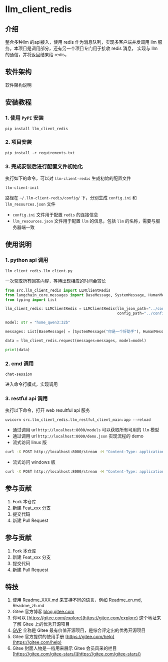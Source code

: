 # llm_client_redis

## 介绍
整合多种llm 的api接入，使用 redis 作为消息队列，实现多客户端并发调用 llm 服务。本项目是调用部分，还有另一个项目专门用于接收 redis 消息，
实现与 llm 的通信，并将返回结果给 redis，

## 软件架构
软件架构说明


## 安装教程

### 1. 使用 `PyPI` 安装
```commandline
pip install llm_client_redis
```

### 2. 项目安装
```commandline
pip install -r requirements.txt
```

### 3. 完成安装后进行配置文件初始化

执行如下的命令，可以对 `llm-client-redis` 生成初始的配置文件

```commandline
llm-client-init
```

路径在 `~/.llm-client-redis/config/` 下，分别生成 `config.ini` 和 `llm_resources.json` 文件

* `config.ini` 文件用于配置 `redis` 的连接信息
* `llm_resources.json` 文件用于配置 `llm` 的信息，包括 `llm` 的名称，需要与服务器端一致

## 使用说明

### 1. python api 调用

`llm_client_redis.llm_client.py`

一次获取所有回答内容，等待出现相应的时间会较长

```python
from src.llm_client_redis import LLMClientRedis
from langchain_core.messages import BaseMessage, SystemMessage, HumanMessage
from typing import List

llm_client_redis: LLMClientRedis = LLMClientRedis(llm_json_path="../config/llm_resources.json",
                                                  config_path="../config/config.ini")

model: str = "home_qwen3:32b"

messages: List[BaseMessage] = [SystemMessage("你是一个好助手"), HumanMessage("你好")]

data = llm_client_redis.request(messages=messages, model=model)

print(data)

```

### 2. cmd 调用

```shell
chat-session
```

进入命令行模式，实现调用

### 3. restful api 调用

执行以下命令，打开 web resultful api 服务

```shell
uvicorn src.llm_client_redis.llm_restful_client_main:app --reload
```

* 通过调用 url `http://localhost:8000/models` 可以获取所有可用的 `llm` 模型
* 通过调用 url `http://localhost:8000/demo.json` 实现流程的 demo
* 流式访问 linux 版
```bash
curl -X POST http://localhost:8000/stream -H "Content-Type: application/json" -d '{"message": "你好，世界！"}'
```
* 流式访问 windows 版
```bash
curl -X POST http://localhost:8000/stream -H "Content-Type: application/json" -d "{\"message\": \"你好，世界！\"}"
```

## 参与贡献

1.  Fork 本仓库
2.  新建 Feat_xxx 分支
3.  提交代码
4.  新建 Pull Request



## 参与贡献

1.  Fork 本仓库
2.  新建 Feat_xxx 分支
3.  提交代码
4.  新建 Pull Request


## 特技

1.  使用 Readme\_XXX.md 来支持不同的语言，例如 Readme\_en.md, Readme\_zh.md
2.  Gitee 官方博客 [blog.gitee.com](https://blog.gitee.com)
3.  你可以 [https://gitee.com/explore](https://gitee.com/explore) 这个地址来了解 Gitee 上的优秀开源项目
4.  [GVP](https://gitee.com/gvp) 全称是 Gitee 最有价值开源项目，是综合评定出的优秀开源项目
5.  Gitee 官方提供的使用手册 [https://gitee.com/help](https://gitee.com/help)
6.  Gitee 封面人物是一档用来展示 Gitee 会员风采的栏目 [https://gitee.com/gitee-stars/](https://gitee.com/gitee-stars/)
